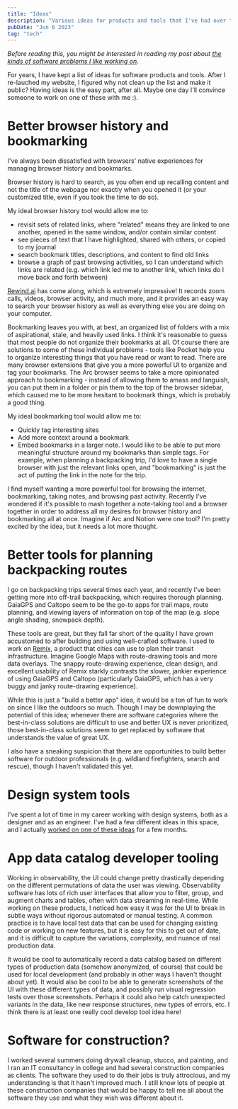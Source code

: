 ```yaml
---
title: "Ideas"
description: "Various ideas for products and tools that I've had over the years"
pubDate: "Jun 6 2023"
tag: "tech"
---
```


_Before reading this, you might be interested in reading my post about [the kinds of software problems I like working on](/blog/problems)._

For years, I have kept a list of ideas for software products and tools. After I re-lauched my website, I figured why not clean up the list and make it public? Having ideas is the easy part, after all. Maybe one day I'll convince someone to work on one of these with me :).

# Better browser history and bookmarking

I've always been dissatisfied with browsers' native experiences for managing browser history and bookmarks.

Browser history is hard to search, as you often end up recalling content and not the title of the webpage nor exactly when you opened it (or your customized title, even if you took the time to do so).

My ideal browser history tool would allow me to:

- revisit sets of related links, where "related" means they are linked to one another, opened in the same window, and/or contain similar content
- see pieces of text that I have highlighted, shared with others, or copied to my journal
- search bookmark titles, descriptions, and content to find old links
- browse a graph of past browsing activities, so I can understand which links are related (e.g. which link led me to another link, which links do I move back and forth between)

[Rewind.ai](http://Rewind.ai) has come along, which is extremely impressive! It records zoom calls, videos, browser activity, and much more, and it provides an easy way to search your browser history as well as everything else you are doing on your computer.

Bookmarking leaves you with, at best, an organized list of folders with a mix of aspirational, stale, and heavily used links. I think it's reasonable to guess that most people do not organize their bookmarks at all. Of course there are solutions to some of these individual problems - tools like Pocket help you to organize interesting things that you have read or want to read. There are many browser extensions that give you a more powerful UI to organize and tag your bookmarks. The Arc browser seems to take a more opinionated approach to bookmarking - instead of allowing them to amass and languish, you can put them in a folder or pin them to the top of the browser sidebar, which caused me to be more hesitant to bookmark things, which is probably a good thing.

My ideal bookmarking tool would allow me to:

- Quickly tag interesting sites
- Add more context around a bookmark
- Embed bookmarks in a larger note. I would like to be able to put more meaningful structure around my bookmarks than simple tags. For example, when planning a backpacking trip, I'd love to have a single browser with just the relevant links open, and "bookmarking" is just the act of putting the link in the note for the trip.

I find myself wanting a more powerful tool for browsing the internet, bookmarking, taking notes, and browsing past activity. Recently I've wondered if it's possible to mash together a note-taking tool and a browser together in order to address all my desires for browser history and bookmarking all at once. Imagine if Arc and Notion were one tool? I'm pretty excited by the idea, but it needs a lot more thought.

# Better tools for planning backpacking routes

I go on backpacking trips several times each year, and recently I've been getting more into off-trail backpacking, which requires thorough planning. GaiaGPS and Caltopo seem to be the go-to apps for trail maps, route planning, and viewing layers of information on top of the map (e.g. slope angle shading, snowpack depth).

These tools are great, but they fall far short of the quality I have grown accustomed to after building and using well-crafted software. I used to work on [Remix](https://www.remix.com/), a product that cities can use to plan their transit infrastructure. Imagine Google Maps with route-drawing tools and more data overlays. The snappy route-drawing experience, clean design, and excellent usability of Remix starkly contrasts the slower, jankier experience of using GaiaGPS and Caltopo (particularly GaiaGPS, which has a very buggy and janky route-drawing experience).

While this is just a "build a better app" idea, it would be a ton of fun to work on since I like the outdoors so much. Though I may be downplaying the potential of this idea; whenever there are software categories where the best-in-class solutions are difficult to use and better UX is never prioritized, those best-in-class solutions seem to get replaced by software that understands the value of great UX.

I also have a sneaking suspicion that there are opportunities to build better software for outdoor professionals (e.g. wildland firefighters, search and rescue), though I haven't validated this yet.

# Design system tools

I've spent a lot of time in my career working with design systems, both as a designer and as an engineer. I've had a few different ideas in this space, and I actually [worked on one of these ideas](/blog/composer) for a few months.

# App data catalog developer tooling

Working in observability, the UI could change pretty drastically depending on the different permutations of data the user was viewing. Observability software has lots of rich user interfaces that allow you to filter, group, and augment charts and tables, often with data streaming in real-time. While working on these products, I noticed how easy it was for the UI to break in subtle ways without rigorous automated or manual testing. A common practice is to have local test data that can be used for changing existing code or working on new features, but it is easy for this to get out of date, and it is difficult to capture the variations, complexity, and nuance of real production data.

It would be cool to automatically record a data catalog based on different types of production data (somehow anonymized, of course) that could be used for local development (and probably in other ways I haven't thought about yet). It would also be cool to be able to generate screenshots of the UI with these different types of data, and possibly run visual regression tests over those screenshots. Perhaps it could also help catch unexpected variants in the data, like new response structures, new types of errors, etc. I think there is at least one really cool develop tool idea here!

# Software for construction?

I worked several summers doing drywall cleanup, stucco, and painting, and I ran an IT consultancy in college and had several construction companies as clients. The software they used to do their jobs is truly attrocious, and my understanding is that it hasn't improved much. I still know lots of people at these construction companies that would be happy to tell me all about the software they use and what they wish was different about it.
